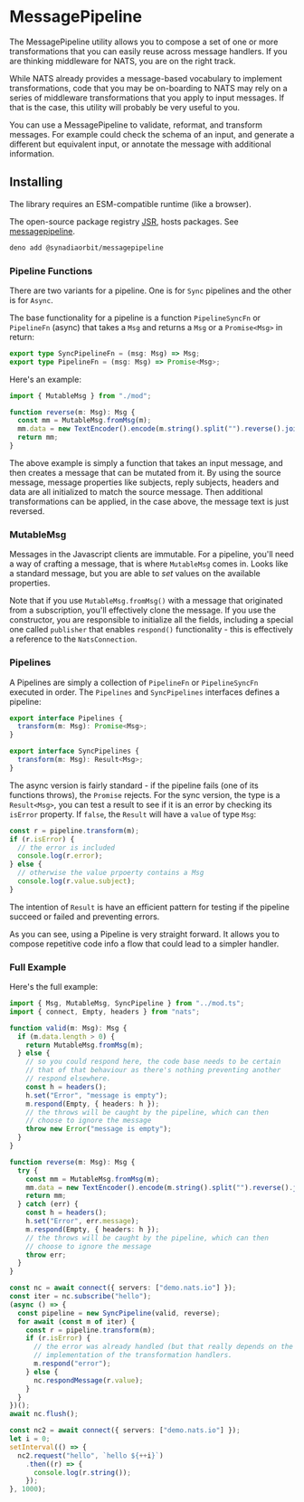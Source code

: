 # MessagePipeline

The MessagePipeline utility allows you to compose a set of one or more
transformations that you can easily reuse across message handlers. If you are
thinking middleware for NATS, you are on the right track.

While NATS already provides a message-based vocabulary to implement
transformations, code that you may be on-boarding to NATS may rely on a series
of middleware transformations that you apply to input messages. If that is the
case, this utility will probably be very useful to you.

You can use a MessagePipeline to validate, reformat, and transform messages. For
example could check the schema of an input, and generate a different but
equivalent input, or annotate the message with additional information.

## Installing

The library requires an ESM-compatible runtime (like a browser).

The open-source package registry [JSR](https://jsr.io), hosts packages. See
[messagepipeline](https://jsr.io/@synadiaorbit/messagepipeline).

```sh
deno add @synadiaorbit/messagepipeline
```

### Pipeline Functions

There are two variants for a pipeline. One is for `Sync` pipelines and the other
is for `Async`.

The base functionality for a pipeline is a function `PipelineSyncFn` or
`PipelineFn` (async) that takes a `Msg` and returns a `Msg` or a `Promise<Msg>`
in return:

```typescript
export type SyncPipelineFn = (msg: Msg) => Msg;
export type PipelineFn = (msg: Msg) => Promise<Msg>;
```

Here's an example:

```typescript
import { MutableMsg } from "./mod";

function reverse(m: Msg): Msg {
  const mm = MutableMsg.fromMsg(m);
  mm.data = new TextEncoder().encode(m.string().split("").reverse().join(""));
  return mm;
}
```

The above example is simply a function that takes an input message, and then
creates a message that can be mutated from it. By using the source message,
message properties like subjects, reply subjects, headers and data are all
initialized to match the source message. Then additional transformations can be
applied, in the case above, the message text is just reversed.

### MutableMsg

Messages in the Javascript clients are immutable. For a pipeline, you'll need a
way of crafting a message, that is where `MutableMsg` comes in. Looks like a
standard message, but you are able to _set_ values on the available properties.

Note that if you use `MutableMsg.fromMsg()` with a message that originated from
a subscription, you'll effectively clone the message. If you use the
constructor, you are responsible to initialize all the fields, including a
special one called `publisher` that enables `respond()` functionality - this is
effectively a reference to the `NatsConnection`.

### Pipelines

A Pipelines are simply a collection of `PipelineFn` or `PipelineSyncFn` executed
in order. The `Pipelines` and `SyncPipelines` interfaces defines a pipeline:

```typescript
export interface Pipelines {
  transform(m: Msg): Promise<Msg>;
}

export interface SyncPipelines {
  transform(m: Msg): Result<Msg>;
}
```

The async version is fairly standard - if the pipeline fails (one of its
functions throws), the `Promise` rejects. For the sync version, the type is a
`Result<Msg>`, you can test a result to see if it is an error by checking its
`isError` property. If `false`, the `Result` will have a `value` of type `Msg`:

```typescript
const r = pipeline.transform(m);
if (r.isError) {
  // the error is included
  console.log(r.error);
} else {
  // otherwise the value prpoerty contains a Msg
  console.log(r.value.subject);
}
```

The intention of `Result` is have an efficient pattern for testing if the pipeline
succeed or failed and preventing errors.

As you can see, using a Pipeline is very straight forward. It allows you to compose
repetitive code info a flow that could lead to a simpler handler.

### Full Example

Here's the full example:

```typescript
import { Msg, MutableMsg, SyncPipeline } from "../mod.ts";
import { connect, Empty, headers } from "nats";

function valid(m: Msg): Msg {
  if (m.data.length > 0) {
    return MutableMsg.fromMsg(m);
  } else {
    // so you could respond here, the code base needs to be certain
    // that of that behaviour as there's nothing preventing another
    // respond elsewhere.
    const h = headers();
    h.set("Error", "message is empty");
    m.respond(Empty, { headers: h });
    // the throws will be caught by the pipeline, which can then
    // choose to ignore the message
    throw new Error("message is empty");
  }
}

function reverse(m: Msg): Msg {
  try {
    const mm = MutableMsg.fromMsg(m);
    mm.data = new TextEncoder().encode(m.string().split("").reverse().join(""));
    return mm;
  } catch (err) {
    const h = headers();
    h.set("Error", err.message);
    m.respond(Empty, { headers: h });
    // the throws will be caught by the pipeline, which can then
    // choose to ignore the message
    throw err;
  }
}

const nc = await connect({ servers: ["demo.nats.io"] });
const iter = nc.subscribe("hello");
(async () => {
  const pipeline = new SyncPipeline(valid, reverse);
  for await (const m of iter) {
    const r = pipeline.transform(m);
    if (r.isError) {
      // the error was already handled (but that really depends on the
      // implementation of the transformation handlers.
      m.respond("error");
    } else {
      nc.respondMessage(r.value);
    }
  }
})();
await nc.flush();

const nc2 = await connect({ servers: ["demo.nats.io"] });
let i = 0;
setInterval(() => {
  nc2.request("hello", `hello ${++i}`)
    .then((r) => {
      console.log(r.string());
    });
}, 1000);
```
